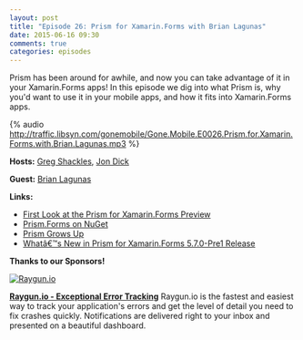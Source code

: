 ```yaml
---
layout: post
title: "Episode 26: Prism for Xamarin.Forms with Brian Lagunas"
date: 2015-06-16 09:30
comments: true
categories: episodes
---
```


Prism has been around for awhile, and now you can take advantage of it in your Xamarin.Forms apps! In this episode we dig into what Prism is, why you'd want to use it in your mobile apps, and how it fits into Xamarin.Forms apps.

<!-- more -->

{% audio http://traffic.libsyn.com/gonemobile/Gone.Mobile.E0026.Prism.for.Xamarin.Forms.with.Brian.Lagunas.mp3 %}

**Hosts:** [Greg Shackles](http://twitter.com/gshackles), [Jon Dick](http://twitter.com/redth)

**Guest:** [Brian Lagunas](https://twitter.com/brianlagunas)

**Links:** 

- [First Look at the Prism for Xamarin.Forms Preview](http://brianlagunas.com/first-look-at-the-prism-for-xamarin-forms-preview/)
- [Prism.Forms on NuGet](https://www.nuget.org/packages/Prism.Forms/)
- [Prism Grows Up](http://blogs.msdn.com/b/dotnet/archive/2015/03/19/prism-grows-up.aspx)
- [Whatâ€™s New in Prism for Xamarin.Forms 5.7.0-Pre1 Release](http://brianlagunas.com/whats-new-in-prism-for-xamarin-forms-5-7-0-pre1-release/)


**Thanks to our Sponsors!**

[![Raygun.io]({{urls.media}}/images/sponsors/raygun.png)](https://raygun.io/?utm_source=gonemobile&utm_medium=episodes&utm_campaign=gone-mobile)

**[Raygun.io - Exceptional Error Tracking](https://raygun.io/?utm_source=gonemobile&utm_medium=episodes&utm_campaign=gone-mobile)**
Raygun.io is the fastest and easiest way to track your application's errors and get the level of detail you need to fix crashes quickly. Notifications are delivered right to your inbox and presented on a beautiful dashboard.
